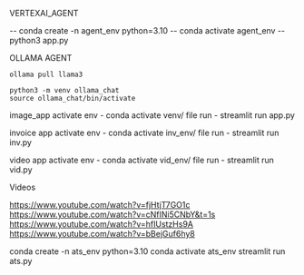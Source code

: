 

VERTEXAI_AGENT

-- conda create -n agent_env python=3.10
-- conda activate agent_env
-- python3 app.py

<!-- VERTEXAI_PALM CHAT

-- conda create -n palm_env python=3.10
-- conda activate palm_env
-- conda deactivate -->

<!-- conda create -n palm_model_env python=3.11
conda activate palm_model_env -->

OLLAMA AGENT

    ollama pull llama3

    python3 -m venv ollama_chat
    source ollama_chat/bin/activate

    
image_app
activate env - conda activate venv/
file run - streamlit run app.py

invoice app
activate env - conda activate inv_env/
file run - streamlit run inv.py

video app
activate env - conda activate vid_env/
file run - streamlit run vid.py

Videos

https://www.youtube.com/watch?v=fjHtjT7GO1c
https://www.youtube.com/watch?v=cNfINi5CNbY&t=1s
https://www.youtube.com/watch?v=hfIUstzHs9A
https://www.youtube.com/watch?v=bBejGuf6hy8

conda create -n ats_env python=3.10
conda activate ats_env
streamlit run ats.py



